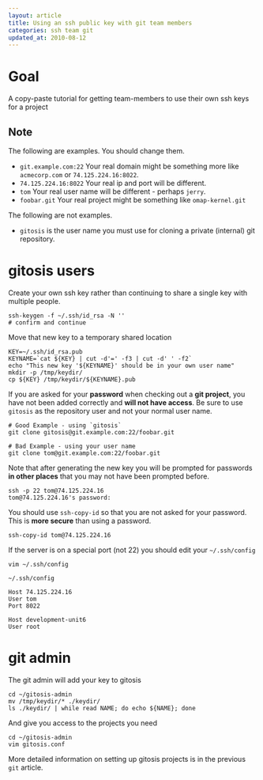 ```yaml
---
layout: article
title: Using an ssh public key with git team members
categories: ssh team git
updated_at: 2010-08-12
---
```

Goal
====

A copy-paste tutorial for getting team-members to use their own ssh keys for a project

Note
----

The following are examples. You should change them.

  * `git.example.com:22` Your real domain might be something more like `acmecorp.com` or `74.125.224.16:8022`.
  * `74.125.224.16:8022` Your real ip and port will be different.
  * `tom` Your real user name will be different - perhaps `jerry`.
  * `foobar.git` Your real project might be something like `omap-kernel.git`

The following are not examples.

  * `gitosis` is the user name you must use for cloning a private (internal) git repository.

gitosis users
=============

Create your own ssh key rather than continuing to share a single key with multiple people.

    ssh-keygen -f ~/.ssh/id_rsa -N ''
    # confirm and continue

Move that new key to a temporary shared location

    KEY=~/.ssh/id_rsa.pub
    KEYNAME=`cat ${KEY} | cut -d'=' -f3 | cut -d' ' -f2`
    echo "This new key '${KEYNAME}' should be in your own user name"
    mkdir -p /tmp/keydir/
    cp ${KEY} /tmp/keydir/${KEYNAME}.pub

If you are asked for your **password** when checking out a **git project**, you have not been added correctly and **will not have access**.
Be sure to use `gitosis` as the repository user and not your normal user name.

    # Good Example - using `gitosis`
    git clone gitosis@git.example.com:22/foobar.git
    
    # Bad Example - using your user name
    git clone tom@git.example.com:22/foobar.git

Note that after generating the new key you will be prompted for passwords **in other places** that you may not have been prompted before.

    ssh -p 22 tom@74.125.224.16
    tom@74.125.224.16's password:

You should use `ssh-copy-id` so that you are not asked for your password. This is **more secure** than using a password.

    ssh-copy-id tom@74.125.224.16

If the server is on a special port (not 22) you should edit your `~/.ssh/config`

    vim ~/.ssh/config

`~/.ssh/config`

    Host 74.125.224.16
    User tom
    Port 8022

    Host development-unit6
    User root


git admin
=========

The git admin will add your key to gitosis

    cd ~/gitosis-admin
    mv /tmp/keydir/* ./keydir/
    ls ./keydir/ | while read NAME; do echo ${NAME}; done

And give you access to the projects you need

    cd ~/gitosis-admin
    vim gitosis.conf

More detailed information on setting up gitosis projects is in the previous `git` article.
